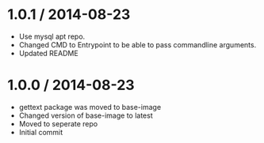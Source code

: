 
1.0.1 / 2014-08-23
==================

 * Use mysql apt repo.
 * Changed CMD to Entrypoint to be able to pass commandline arguments.
 * Updated README

1.0.0 / 2014-08-23
==================

 * gettext package was moved to base-image
 * Changed version of base-image to latest
 * Moved to seperate repo
 * Initial commit
